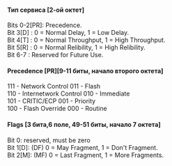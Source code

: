 #### Тип сервиса [2-ой октет]  
Bits 0-2[PR]: Precedence.  
Bit 3[D]    : 0 = Normal Delay, 1 = Low Delay.  
Bit 4[T]    : 0 = Normal Throughput, 1 = High Throughput.  
Bit 5[R]    : 0 = Normal Relibility, 1 = High Relibility.  
Bit 6-7     : Reserved for Future Use.  
  
#### Precedence [PR][9-11 биты, начало второго октета]  
111 - Network Control 011 - Flash  
110 - Internetwork Control 010 - Immediate  
101 - CRITIC/ECP 001 - Priority  
100 - Flash Override 000 - Routine  
  
#### Flags [3 бита,6 поле, 49-51 биты, начало 7 октета]   
Bit 0: reserved, must be zero   
Bit 1[D]: (DF) 0 = May Fragment, 1 = Don't Fragment.   
Bit 2[M]: (MF) 0 = Last Fragment, 1 = More Fragments.   
